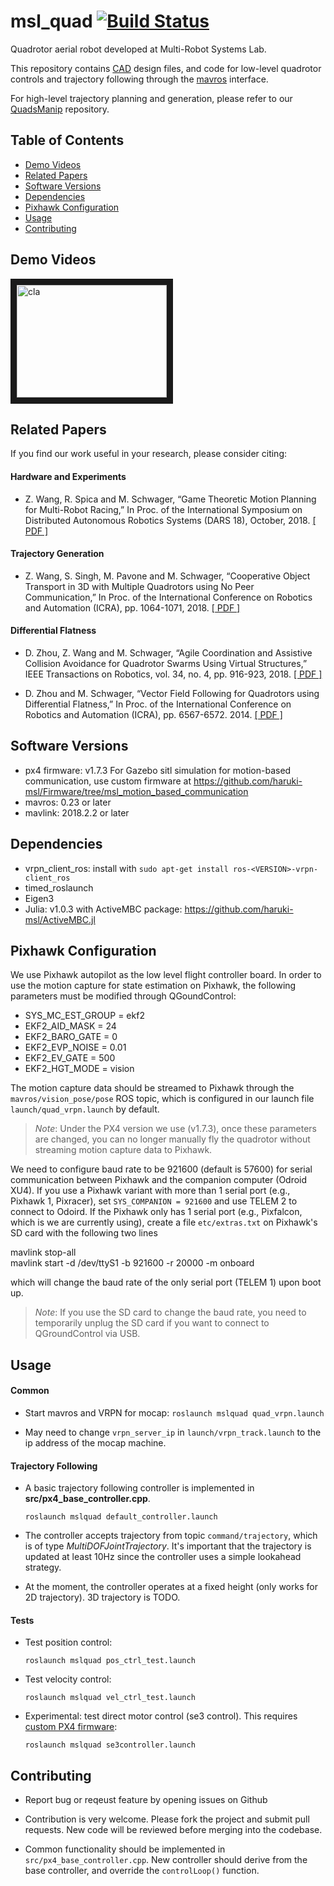 # msl_quad [![Build Status](https://travis-ci.com/StanfordMSL/msl_quad.svg?branch=master)](https://travis-ci.com/StanfordMSL/msl_quad)

Quadrotor aerial robot developed at Multi-Robot Systems Lab.

This repository contains <a href="https://github.com/StanfordMSL/msl_quad/tree/master/Hardware" target="_blank">CAD</a> design files, and code for low-level quadrotor controls and trajectory following through the <a href="http://wiki.ros.org/mavros" target="_blank">mavros</a> interface.

For high-level trajectory planning and generation, please refer to our <a href="https://github.com/StanfordMSL/QuadsManip" target="_blank">QuadsManip</a> repository.

## Table of Contents
  * [Demo Videos](#demo-videos)
  * [Related Papers](#related-papers)
  * [Software Versions](#software-versions)
  * [Dependencies](#dependencies)
  * [Pixhawk Configuration](#pixhawk-configuration)
  * [Usage](#usage)
  * [Contributing](#contributing)

## Demo Videos
<a href="https://youtu.be/yH0KMWm9cNU" target="_blank"><img src="https://img.youtube.com/vi/yH0KMWm9cNU/0.jpg" 
alt="cla" width="240" height="180" border="10" /></a>

## Related Papers
If you find our work useful in your research, please consider citing:

#### Hardware and Experiments
- Z. Wang, R. Spica and M. Schwager, “Game Theoretic Motion Planning for Multi-Robot Racing,” In Proc. of the International Symposium on Distributed Autonomous Robotics Systems (DARS 18), October, 2018. <a href="https://msl.stanford.edu/sites/default/files/wang-etal-dars18-mlt-rbt-racing.pdf" target="_blank">[ PDF ]</a>

#### Trajectory Generation

- Z. Wang, S. Singh, M. Pavone and M. Schwager, “Cooperative Object Transport in 3D with Multiple Quadrotors using No Peer Communication,” In Proc. of the International Conference on Robotics and Automation (ICRA), pp. 1064-1071, 2018. <a href="https://msl.stanford.edu/sites/default/files/wang.singh_.pavone.ea_.icra18.pdf" target="_blank">[ PDF ]</a>

#### Differential Flatness

- D. Zhou, Z. Wang and M. Schwager, “Agile Coordination and Assistive Collision Avoidance for Quadrotor Swarms Using Virtual Structures,” IEEE Transactions on Robotics, vol. 34, no. 4, pp. 916-923, 2018. <a href="https://msl.stanford.edu/sites/default/files/zhou-etal-tro18-structure.pdf" target="_blank">[ PDF ]</a>

- D. Zhou and M. Schwager, “Vector Field Following for Quadrotors using Differential Flatness,” In Proc. of the International Conference on Robotics and Automation (ICRA), pp. 6567-6572. 2014. <a href="https://msl.stanford.edu/sites/default/files/zhouschwagericra14quadvectorfield.pdf" target="_blank">[ PDF ]</a> 

## Software Versions
- px4 firmware: v1.7.3
  For Gazebo sitl simulation for motion-based communication, use custom firmware at https://github.com/haruki-msl/Firmware/tree/msl_motion_based_communication 
- mavros: 0.23 or later
- mavlink: 2018.2.2 or later

## Dependencies
- vrpn_client_ros: install with `sudo apt-get install ros-<VERSION>-vrpn-client_ros`
- timed_roslaunch
- Eigen3
- Julia: v1.0.3 with ActiveMBC package: https://github.com/haruki-msl/ActiveMBC.jl


## Pixhawk Configuration

We use Pixhawk autopilot as the low level flight controller board. In order to use the motion capture for state estimation on Pixhawk, the following parameters must be modified through QGoundControl:

- SYS_MC_EST_GROUP = ekf2
- EKF2_AID_MASK = 24
- EKF2_BARO_GATE = 0
- EKF2_EVP_NOISE = 0.01
- EKF2_EV_GATE = 500
- EKF2_HGT_MODE = vision

The motion capture data should be streamed to Pixhawk through the `mavros/vision_pose/pose` ROS topic, which is configured in our launch file `launch/quad_vrpn.launch` by default.

>*Note*: Under the PX4 version we use (v1.7.3), once these parameters are changed, you can no longer manually fly the quadrotor without streaming motion capture data to Pixhawk.

We need to configure baud rate to be 921600 (default is 57600) for serial communication between Pixhawk and the companion computer (Odroid XU4). If you use a Pixhawk variant with more than 1 serial port (e.g., Pixhawk 1, Pixracer), set `SYS_COMPANION = 921600` and use TELEM 2 to connect to Odoird. If the Pixhawk only has 1 serial port (e.g., Pixfalcon, which is we are currently using), create a file `etc/extras.txt` on Pixhawk's SD card with the following two lines

mavlink stop-all  
mavlink start -d /dev/ttyS1 -b 921600 -r 20000 -m onboard

which will change the baud rate of the only serial port (TELEM 1) upon boot up.

> *Note*: If you use the SD card to change the baud rate, you need to temporarily unplug the SD card if you want to connect to QGroundControl via USB.

## Usage

#### Common
- Start mavros and VRPN for mocap: ```roslaunch mslquad quad_vrpn.launch```

- May need to change ```vrpn_server_ip``` in ```launch/vrpn_track.launch``` to the ip address of the mocap machine.

#### Trajectory Following
- A basic trajectory following controller is implemented in **src/px4_base_controller.cpp**.

    ```roslaunch mslquad default_controller.launch```

- The controller accepts trajectory from topic ```command/trajectory```, which is of type *MultiDOFJointTrajectory*. It's important that the trajectory is updated at least 10Hz since the controller uses a simple lookahead strategy.

- At the moment, the controller operates at a fixed height (only works for 2D trajectory). 3D trajectory is TODO. 

#### Tests
- Test position control: 

    ```roslaunch mslquad pos_ctrl_test.launch```

- Test velocity control: 
    
    ```roslaunch mslquad vel_ctrl_test.launch```

- Experimental: test direct motor control (se3 control). This requires <a href="https://github.com/StanfordMSL/Firmware/tree/msl-quads-manip" target="_blank">custom PX4 firmware</a>:

    ```roslaunch mslquad se3controller.launch```

## Contributing

- Report bug or reqeust feature by opening issues on Github

- Contribution is very welcome. Please fork the project and submit pull requests. New code will be reviewed before merging into the codebase.

- Common functionality should be implemented in ```src/px4_base_controller.cpp```. New controller should derive from the base controller, and override the ```controlLoop()``` function.
